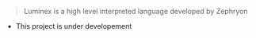 > Luminex is a high level interpreted language developed by Zephryon

- This project is under developement
